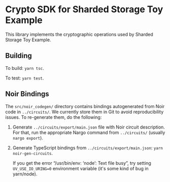 # Crypto SDK for Sharded Storage Toy Example

This library implements the cryptographic operations used by Sharded Storage Toy Example.

## Building

To build: `yarn tsc`.

To test: `yarn test`.

## Noir Bindings

The `src/noir_codegen/` directory contains bindings autogenerated from Noir code in `../circuits/`.
We currently store them in Git to avoid reproducibility issues.
To re-generate them, do the following:

1. Generate `../circuits/export/main.json` file with Noir circuit description.
   For that, run the appropriate Nargo command from `../circuits/` (usually `nargo export`).

2. Generate TypeScript bindings from `../circuits/export/main.json`:
     `yarn noir-gen-circuits`.

   If you get the error  “/usr/bin/env: ‘node’: Text file busy”,
     try setting `UV_USE_IO_URING=0` environment variable
     (it's some kind of bug in yarn/node).
